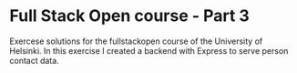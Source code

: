 # Full Stack Open course - Part 3

Exercese solutions for the fullstackopen course of the University of Helsinki. In this exercise I created a backend with Express to serve person contact data.
